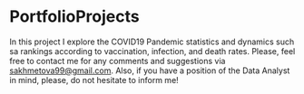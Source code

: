 # PortfolioProjects
In this project I explore the COVID19 Pandemic statistics and dynamics such sa rankings according to vaccination, infection, and death rates. Please, feel free to contact me for any comments and suggestions via 
sakhmetova99@gmail.com. Also, if you have a position of the Data Analyst in mind, please, do not hesitate to inform me!
